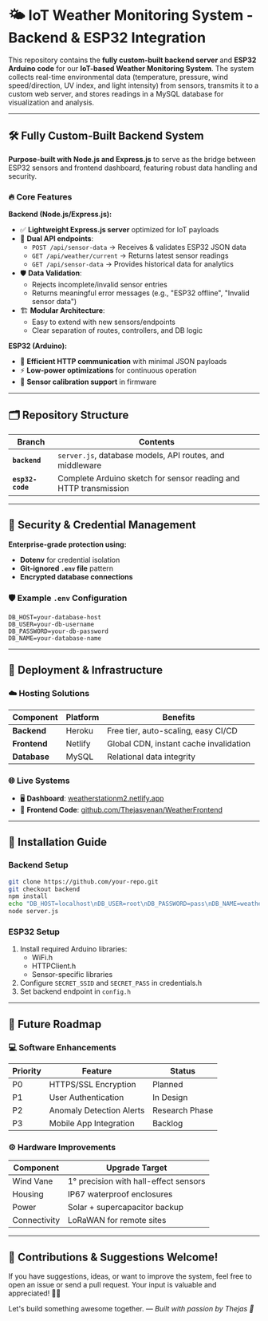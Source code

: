 # 🌤️ IoT Weather Monitoring System - Backend & ESP32 Integration

This repository contains the **fully custom-built backend server** and **ESP32 Arduino code** for our **IoT-based Weather Monitoring System**. The system collects real-time environmental data (temperature, pressure, wind speed/direction, UV index, and light intensity) from sensors, transmits it to a custom web server, and stores readings in a MySQL database for visualization and analysis.

---

## 🛠️ Fully Custom-Built Backend System

**Purpose-built with Node.js and Express.js** to serve as the bridge between ESP32 sensors and frontend dashboard, featuring robust data handling and security.

### 🔥 Core Features

**Backend (Node.js/Express.js):**
- ✅ **Lightweight Express.js server** optimized for IoT payloads
- 🔄 **Dual API endpoints**:
  - `POST /api/sensor-data` → Receives & validates ESP32 JSON data
  - `GET /api/weather/current` → Returns latest sensor readings
  - `GET /api/sensor-data` → Provides historical data for analytics
- 🛡️ **Data Validation**:
  - Rejects incomplete/invalid sensor entries
  - Returns meaningful error messages (e.g., "ESP32 offline", "Invalid sensor data")
- 🏗️ **Modular Architecture**:
  - Easy to extend with new sensors/endpoints
  - Clear separation of routes, controllers, and DB logic

**ESP32 (Arduino):**
- 📶 **Efficient HTTP communication** with minimal JSON payloads
- ⚡ **Low-power optimizations** for continuous operation
- 🔧 **Sensor calibration support** in firmware

---

## 🗂️ Repository Structure

| Branch       | Contents |
|--------------|----------|
| **`backend`** | `server.js`, database models, API routes, and middleware |
| **`esp32-code`** | Complete Arduino sketch for sensor reading and HTTP transmission |

---

## 🔐 Security & Credential Management

**Enterprise-grade protection using:**
- **Dotenv** for credential isolation
- **Git-ignored `.env` file** pattern
- **Encrypted database connections**

### 🛡️ Example `.env` Configuration
```env
DB_HOST=your-database-host
DB_USER=your-db-username
DB_PASSWORD=your-db-password
DB_NAME=your-database-name
```

---

## 🚀 Deployment & Infrastructure

### ☁️ Hosting Solutions
| Component   | Platform  | Benefits |
|-------------|-----------|----------|
| **Backend** | Heroku    | Free tier, auto-scaling, easy CI/CD |
| **Frontend** | Netlify  | Global CDN, instant cache invalidation |
| **Database** | MySQL | Relational data integrity |

### 🌐 Live Systems
- 🖥️ **Dashboard**: [weatherstationm2.netlify.app](https://weatherstationm2.netlify.app)
- 💾 **Frontend Code**: [github.com/Thejasvenan/WeatherFrontend](https://github.com/Thejasvenan/WeatherFrontend)

---

## 🔧 Installation Guide

### Backend Setup
```bash
git clone https://github.com/your-repo.git
git checkout backend
npm install
echo "DB_HOST=localhost\nDB_USER=root\nDB_PASSWORD=pass\nDB_NAME=weather" > .env
node server.js
```

### ESP32 Setup
1. Install required Arduino libraries:
   - WiFi.h
   - HTTPClient.h
   - Sensor-specific libraries
2. Configure `SECRET_SSID` and `SECRET_PASS` in credentials.h
3. Set backend endpoint in `config.h`

---

## 🚧 Future Roadmap

### 💻 Software Enhancements
| Priority | Feature | Status |
|----------|---------|--------|
| P0 | HTTPS/SSL Encryption | Planned |
| P1 | User Authentication | In Design |
| P2 | Anomaly Detection Alerts | Research Phase |
| P3 | Mobile App Integration | Backlog |

### ⚙️ Hardware Improvements
| Component | Upgrade Target |
|-----------|----------------|
| Wind Vane | 1° precision with hall-effect sensors |
| Housing | IP67 waterproof enclosures |
| Power | Solar + supercapacitor backup |
| Connectivity | LoRaWAN for remote sites |

---

## 🤝 Contributions & Suggestions Welcome!

If you have suggestions, ideas, or want to improve the system, feel free to open an issue or send a pull request. Your input is valuable and appreciated! 🧠💬

Let's build something awesome together.
— *Built with passion by Thejas 💙*
